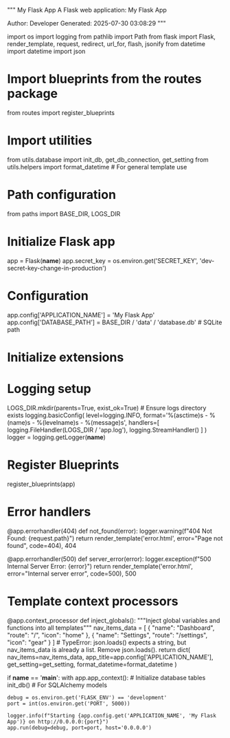 """
My Flask App
A Flask web application: My Flask App

Author: Developer
Generated: 2025-07-30 03:08:29
"""

import os
import logging
from pathlib import Path
from flask import Flask, render_template, request, redirect, url_for, flash, jsonify
from datetime import datetime
import json

# Import blueprints from the routes package
from routes import register_blueprints

# Import utilities
from utils.database import init_db, get_db_connection, get_setting
from utils.helpers import format_datetime # For general template use

# Path configuration
from paths import BASE_DIR, LOGS_DIR



# Initialize Flask app
app = Flask(__name__)
app.secret_key = os.environ.get('SECRET_KEY', 'dev-secret-key-change-in-production')

# Configuration
app.config['APPLICATION_NAME'] = 'My Flask App'
app.config['DATABASE_PATH'] = BASE_DIR / 'data' / 'database.db' # SQLite path



# Initialize extensions


# Logging setup
LOGS_DIR.mkdir(parents=True, exist_ok=True) # Ensure logs directory exists
logging.basicConfig(
    level=logging.INFO,
    format='%(asctime)s - %(name)s - %(levelname)s - %(message)s',
    handlers=[
        logging.FileHandler(LOGS_DIR / 'app.log'),
        logging.StreamHandler()
    ]
)
logger = logging.getLogger(__name__)

# Register Blueprints
register_blueprints(app)

# Error handlers
@app.errorhandler(404)
def not_found(error):
    logger.warning(f"404 Not Found: {request.path}")
    return render_template('error.html', error="Page not found", code=404), 404

@app.errorhandler(500)
def server_error(error):
    logger.exception(f"500 Internal Server Error: {error}")
    return render_template('error.html', error="Internal server error", code=500), 500

# Template context processors
@app.context_processor
def inject_globals():
    """Inject global variables and functions into all templates"""
    nav_items_data = [
        {
            "name": "Dashboard",
            "route": "/",
            "icon": "home"
        },
        {
            "name": "Settings",
            "route": "/settings",
            "icon": "gear"
        }
    ]
    # TypeError: json.loads() expects a string, but nav_items_data is already a list. Remove json.loads().
    return dict(
        nav_items=nav_items_data,
        app_title=app.config['APPLICATION_NAME'],
        get_setting=get_setting,
        format_datetime=format_datetime
    )

if __name__ == '__main__':
    with app.app_context():
        # Initialize database tables
        init_db()
         # For SQLAlchemy models

    debug = os.environ.get('FLASK_ENV') == 'development'
    port = int(os.environ.get('PORT', 5000))

    logger.info(f"Starting {app.config.get('APPLICATION_NAME', 'My Flask App')} on http://0.0.0.0:{port}")
    app.run(debug=debug, port=port, host='0.0.0.0')